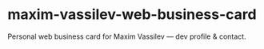 # maxim-vassilev-web-business-card
Personal web business card for Maxim Vassilev — dev profile &amp; contact.
